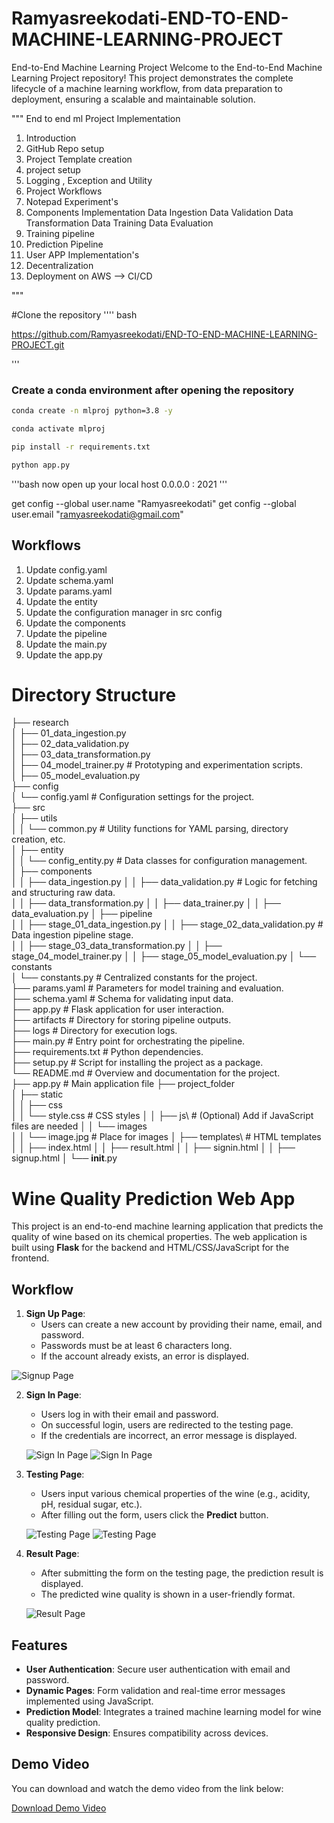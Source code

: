 # Ramyasreekodati-END-TO-END-MACHINE-LEARNING-PROJECT
End-to-End Machine Learning Project
Welcome to the End-to-End Machine Learning Project repository! This project demonstrates the complete lifecycle of a machine learning workflow, from data preparation to deployment, ensuring a scalable and maintainable solution.

""" 
End to end ml Project Implementation
1. Introduction
2. GitHub Repo setup
3. Project Template creation
4. project setup
5. Logging , Exception and Utility
6. Project Workflows
7. Notepad Experiment's
8. Components Implementation
	Data Ingestion
	Data Validation
	Data Transformation
	Data Training
	Data Evaluation
9.  Training pipeline
10. Prediction Pipeline
11. User APP Implementation's
12. Decentralization
13. Deployment on AWS --> CI/CD

"""

#Clone the repository
''''
bash

https://github.com/Ramyasreekodati/END-TO-END-MACHINE-LEARNING-PROJECT.git

'''

### Create a conda environment after opening the repository

```bash
conda create -n mlproj python=3.8 -y
```

```bash
conda activate mlproj
```

```bash
pip install -r requirements.txt
```

```bash
python app.py
```
'''bash
now open up your local host 0.0.0.0 : 2021
'''


get config --global user.name "Ramyasreekodati"
get config --global user.email "ramyasreekodati@gmail.com"

## Workflows

1. Update config.yaml
2. Update schema.yaml
3. Update params.yaml
4. Update the entity
5. Update the configuration manager in src config
6. Update the components
7. Update the pipeline 
8. Update the main.py
9. Update the app.py



# Directory Structure

├── research  
│   ├── 01_data_ingestion.py  
│   ├── 02_data_validation.py   
│   ├── 03_data_transformation.py   
│   ├── 04_model_trainer.py        # Prototyping and experimentation scripts.  
│   ├── 05_model_evaluation.py   
├── config  
│   └── config.yaml                # Configuration settings for the project.  
├── src  
│   ├── utils  
│   │   └── common.py              # Utility functions for YAML parsing, directory creation, etc.  
│   ├── entity  
│   │   └── config_entity.py       # Data classes for configuration management.  
│   ├── components  
│   │   ├── data_ingestion.py 
│   │   ├── data_validation.py      # Logic for fetching and structuring raw data.  
│   │   ├── data_transformation.py 
│   │   ├── data_trainer.py 
│   │   ├── data_evaluation.py 
│   ├── pipeline  
│   │   ├── stage_01_data_ingestion.py 
│   │   ├── stage_02_data_validation.py  # Data ingestion pipeline stage.  
│   │   ├── stage_03_data_transformation.py 
│   │   ├── stage_04_model_trainer.py 
│   │   ├── stage_05_model_evaluation.py 
│   └── constants  
│       └── constants.py           # Centralized constants for the project.  
├── params.yaml                    # Parameters for model training and evaluation.  
├── schema.yaml                    # Schema for validating input data.  
├── app.py                         # Flask application for user interaction.  
├── artifacts                      # Directory for storing pipeline outputs.  
├── logs                           # Directory for execution logs.  
├── main.py                        # Entry point for orchestrating the pipeline.  
├── requirements.txt               # Python dependencies.  
├── setup.py                       # Script for installing the project as a package.  
└── README.md                      # Overview and documentation for the project.  
├── app.py                           # Main application file
├── project_folder\
│   ├── static\
│   │    ├── css\
│   │         └── style.css            # CSS styles
│   │     ├── js\                      # (Optional) Add if JavaScript files are needed
│   │     └── images\
│   │         └── image.jpg            # Place for images
│   ├── templates\                   # HTML templates
│   │     ├── index.html
│   │     ├── result.html
│   │     ├── signin.html
│   │     ├── signup.html
│   └── __init__.py  

# Wine Quality Prediction Web App

This project is an end-to-end machine learning application that predicts the quality of wine based on its chemical properties. The web application is built using **Flask** for the backend and HTML/CSS/JavaScript for the frontend.

## Workflow

1. **Sign Up Page**:
   - Users can create a new account by providing their name, email, and password.
   - Passwords must be at least 6 characters long.
   - If the account already exists, an error is displayed.

   
![Signup Page](project_folder/static/web_images/singup_page.png)

2. **Sign In Page**:
   - Users log in with their email and password.
   - On successful login, users are redirected to the testing page.
   - If the credentials are incorrect, an error message is displayed.

   ![Sign In Page](project_folder/static/web_images/singin_page.png)
   ![Sign In Page](project_folder/static/web_images/singin_ofter_singup.png)

3. **Testing Page**:
   - Users input various chemical properties of the wine (e.g., acidity, pH, residual sugar, etc.).
   - After filling out the form, users click the **Predict** button.

   ![Testing Page](project_folder/static/web_images/testing_page.png)
   ![Testing Page](project_folder/static/web_images/predicting_result.png)

4. **Result Page**:
   - After submitting the form on the testing page, the prediction result is displayed.
   - The predicted wine quality is shown in a user-friendly format.

   ![Result Page](project_folder/static/web_images/result_page.png)

## Features

- **User Authentication**: Secure user authentication with email and password.
- **Dynamic Pages**: Form validation and real-time error messages implemented using JavaScript.
- **Prediction Model**: Integrates a trained machine learning model for wine quality prediction.
- **Responsive Design**: Ensures compatibility across devices.


## Demo Video

You can download and watch the demo video from the link below:

[Download Demo Video](https://github.com/Ramyasreekodati/END-TO-END-MACHINE-LEARNING-PROJECT/blob/main/project_folder/static/web_images/Demo%20vedio.mp4)























